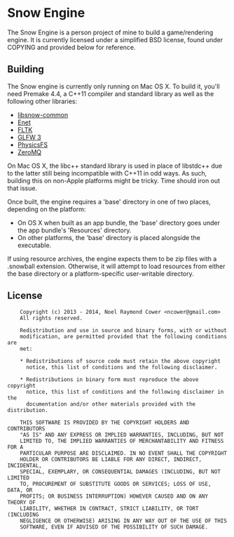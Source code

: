 Snow Engine
===============================================================================

The Snow Engine is a person project of mine to build a game/rendering engine.
It is currently licensed under a simplified BSD license, found under COPYING 
and provided below for reference.


Building
-------------------------------------------------------------------------------

The Snow engine is currently only running on Mac OS X. To build it, you'll need
Premake 4.4, a C++11 compiler and standard library as well as the following
other libraries:

- [libsnow-common](https://github.com/nilium/libsnow-common)
- [Enet](http://enet.bespin.org)
- [FLTK](http://www.fltk.org/index.php)
- [GLFW 3](https://github.com/glfw/glfw)
- [PhysicsFS](http://icculus.org/physfs/)
- [ZeroMQ](http://www.zeromq.org)

On Mac OS X, the libc++ standard library is used in place of libstdc++ due to
the latter still being incompatible with C++11 in odd ways. As such, building
this on non-Apple platforms might be tricky. Time should iron out that issue.

Once built, the engine requires a 'base' directory in one of two places,
depending on the platform:

- On OS X when built as an app bundle, the 'base' directory goes under the app
  bundle's 'Resources' directory.
- On other platforms, the 'base' directory is placed alongside the executable.

If using resource archives, the engine expects them to be zip files with a
.snowball extension. Otherwise, it will attempt to load resources from either
the base directory or a platform-specific user-writable directory.


License
-------------------------------------------------------------------------------

        Copyright (c) 2013 - 2014, Noel Raymond Cower <ncower@gmail.com>
        All rights reserved.

        Redistribution and use in source and binary forms, with or without
        modification, are permitted provided that the following conditions are
        met:

        * Redistributions of source code must retain the above copyright
          notice, this list of conditions and the following disclaimer.

        * Redistributions in binary form must reproduce the above copyright
          notice, this list of conditions and the following disclaimer in the
          documentation and/or other materials provided with the distribution.

        THIS SOFTWARE IS PROVIDED BY THE COPYRIGHT HOLDERS AND CONTRIBUTORS
        "AS IS" AND ANY EXPRESS OR IMPLIED WARRANTIES, INCLUDING, BUT NOT
        LIMITED TO, THE IMPLIED WARRANTIES OF MERCHANTABILITY AND FITNESS FOR A
        PARTICULAR PURPOSE ARE DISCLAIMED. IN NO EVENT SHALL THE COPYRIGHT
        HOLDER OR CONTRIBUTORS BE LIABLE FOR ANY DIRECT, INDIRECT, INCIDENTAL,
        SPECIAL, EXEMPLARY, OR CONSEQUENTIAL DAMAGES (INCLUDING, BUT NOT LIMITED
        TO, PROCUREMENT OF SUBSTITUTE GOODS OR SERVICES; LOSS OF USE, DATA, OR
        PROFITS; OR BUSINESS INTERRUPTION) HOWEVER CAUSED AND ON ANY THEORY OF
        LIABILITY, WHETHER IN CONTRACT, STRICT LIABILITY, OR TORT (INCLUDING
        NEGLIGENCE OR OTHERWISE) ARISING IN ANY WAY OUT OF THE USE OF THIS
        SOFTWARE, EVEN IF ADVISED OF THE POSSIBILITY OF SUCH DAMAGE.

